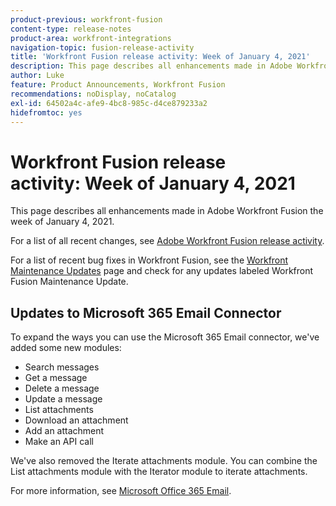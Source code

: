 ```yaml
---
product-previous: workfront-fusion
content-type: release-notes
product-area: workfront-integrations
navigation-topic: fusion-release-activity
title: 'Workfront Fusion release activity: Week of January 4, 2021'
description: This page describes all enhancements made in Adobe Workfront Fusion the week of January 4, 2021.
author: Luke
feature: Product Announcements, Workfront Fusion
recommendations: noDisplay, noCatalog
exl-id: 64502a4c-afe9-4bc8-985c-d4ce879233a2
hidefromtoc: yes
---
```

# Workfront Fusion release activity:&nbsp;Week of January 4, 2021

This page describes all enhancements made in Adobe Workfront Fusion the week of January 4, 2021.

For a list of all recent changes, see [Adobe Workfront Fusion release activity](/help/workfront-fusion/fusion-product-releases/fusion-release-activity.md).

For a list of recent bug fixes in Workfront Fusion, see the [Workfront Maintenance Updates](https://experienceleague.adobe.com/docs/workfront-known-issues/releases/current-updates.html) page and check for any updates labeled Workfront Fusion Maintenance Update.

## Updates to Microsoft 365 Email Connector

To expand the ways you can use the Microsoft 365 Email connector, we've added some new modules:

* Search messages
* Get a message
* Delete a message
* Update a message
* List attachments
* Download an attachment
* Add an attachment
* Make an API call

We've also removed the Iterate attachments module. You can combine the List attachments module with the Iterator module to iterate attachments.

For more information, see [Microsoft Office 365 Email](../../../workfront-fusion/apps-and-their-modules/microsoft-365-email-modules.md).

